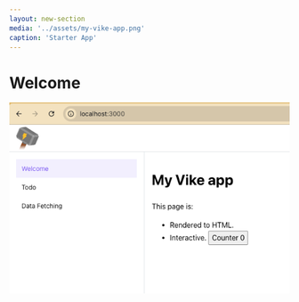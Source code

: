 ```yaml
---
layout: new-section
media: '../assets/my-vike-app.png'
caption: 'Starter App'
---
```


# Welcome

!['Browser App'](../assets/my-vike-app.png)